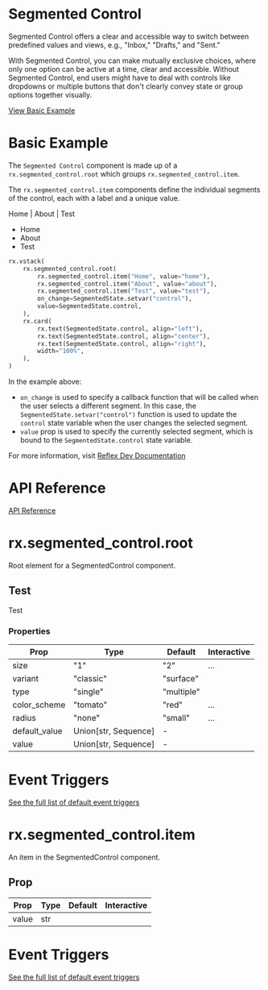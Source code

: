 # Segmented Control
Segmented Control offers a clear and accessible way to switch between predefined values and views, e.g., "Inbox," "Drafts," and "Sent."

With Segmented Control, you can make mutually exclusive choices, where only one option can be active at a time, clear and accessible. Without Segmented Control, end users might have to deal with controls like dropdowns or multiple buttons that don't clearly convey state or group options together visually.

[View Basic Example](https://reflex.dev/docs/library/disclosure/segmented-control/#basic-example)

# Basic Example

The `Segmented Control` component is made up of a `rx.segmented_control.root` which groups `rx.segmented_control.item`.

The `rx.segmented_control.item` components define the individual segments of the control, each with a label and a unique value.

Home | About | Test

- Home
- About
- Test

```python
rx.vstack(
    rx.segmented_control.root(
        rx.segmented_control.item("Home", value="home"),
        rx.segmented_control.item("About", value="about"),
        rx.segmented_control.item("Test", value="test"),
        on_change=SegmentedState.setvar("control"),
        value=SegmentedState.control,
    ),
    rx.card(
        rx.text(SegmentedState.control, align="left"),
        rx.text(SegmentedState.control, align="center"),
        rx.text(SegmentedState.control, align="right"),
        width="100%",
    ),
)
```

In the example above:
- `on_change` is used to specify a callback function that will be called when the user selects a different segment. In this case, the `SegmentedState.setvar("control")` function is used to update the `control` state variable when the user changes the selected segment.
- `value` prop is used to specify the currently selected segment, which is bound to the `SegmentedState.control` state variable.

For more information, visit [Reflex Dev Documentation](https://reflex.dev/docs/library/disclosure/segmented-control/#api-reference)

# API Reference

[API Reference](https://reflex.dev/docs/library/disclosure/segmented-control/#rx.segmented_control.root)

# rx.segmented_control.root
Root element for a SegmentedControl component.

## Test
<div>
  <div color="tomato" data-radius="none" dir="ltr" role="group" style="outline:none" tabindex="-1">Test</div>
</div>

### Properties

| Prop         | Type | Default | Interactive |
|--------------|------|---------|------------|
| size         | "1" | "2" | ...       | -          |
| variant      | "classic" | "surface" |           |            |
| type         | "single" | "multiple" |          |            |
| color_scheme | "tomato" | "red" | ...       |            |
| radius       | "none" | "small" | ...       |            |
| default_value| Union[str, Sequence] | -      |           |            |
| value        | Union[str, Sequence] | -      |           |

# Event Triggers

[See the full list of default event triggers](https://reflex.dev/docs/api-reference/event-triggers/)

# rx.segmented_control.item

An item in the SegmentedControl component.

## Prop

| Prop        | Type | Default | Interactive |
|-------------|------|---------|------------|
| value       | str  |         |            |

# Event Triggers

[See the full list of default event triggers](https://reflex.dev/docs/api-reference/event-triggers/)